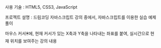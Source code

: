 사용 기술 : HTML5, CSS3, JavaScript

프로젝트 설명 : 드림코딩 자바스크립트 강의 중에서, 자바스크립트를 이용한 실습 예제 풀이

마우스 커서🖲️에, 현재 커서가 있는 X축과 Y축을 나타내는 좌표를 붙여, 실시간으로 현재 위치를 보여주는 강의 내용 
